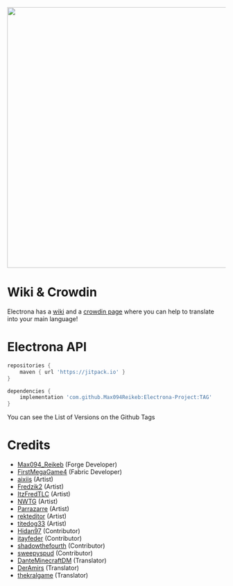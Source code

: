 <img align="center" width="600" src="https://zupimages.net/up/22/14/q9wk.png">

# Wiki & Crowdin #

Electrona has a [wiki](http://max-electrona.000webhostapp.com/) and a [crowdin page](https://crowdin.com/project/electrona) where you can help to translate into your main language!

# Electrona API #

```groovy
repositories {
    maven { url 'https://jitpack.io' }
}

dependencies {
    implementation 'com.github.Max094Reikeb:Electrona-Project:TAG'
}
```

You can see the List of Versions on the Github Tags

# Credits #

  * [Max094_Reikeb](https://www.curseforge.com/members/reikeb) (Forge Developer)
  * [FirstMegaGame4](https://www.curseforge.com/members/firstmegagame4) (Fabric Developer)
  * [aixiis](https://www.curseforge.com/members/aixiis) (Artist)
  * [Fredzik2](https://www.curseforge.com/members/fredzik2) (Artist)
  * [ItzFredTLC](https://www.curseforge.com/members/itzfredtlc) (Artist)
  * [NWTG](https://www.curseforge.com/members/northwesttreesgaming) (Artist)
  * [Parrazarre](https://www.curseforge.com/members/parrazarre) (Artist)
  * [rekteditor](https://www.curseforge.com/members/rekteditor) (Artist)
  * [titedog33](https://www.curseforge.com/members/titedog33) (Artist)
  * [Hidan97](https://www.curseforge.com/members/hidan97) (Contributor)
  * [itayfeder](https://www.curseforge.com/members/itayfeder) (Contributor)
  * [shadowthefourth](https://www.curseforge.com/members/shadowthefourth) (Contributor)
  * [sweepyspud](https://www.curseforge.com/members/sweepyspud) (Contributor)
  * [DanteMinecraftDM](https://www.curseforge.com/members/danteminecraftdm) (Translator)
  * [DerAmirs](https://www.curseforge.com/members/deramirs) (Translator)
  * [thekralgame](https://www.curseforge.com/members/thekralgame) (Translator)
